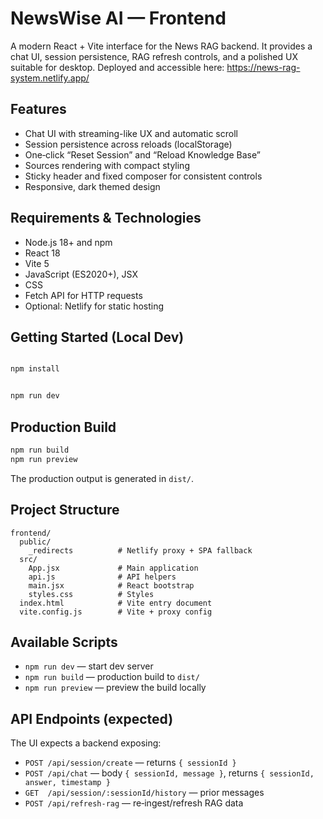 # NewsWise AI — Frontend

A modern React + Vite interface for the News RAG backend. It provides a chat UI, session persistence, RAG refresh controls, and a polished UX suitable for desktop.
Deployed and accessible here: https://news-rag-system.netlify.app/

## Features
- Chat UI with streaming-like UX and automatic scroll
- Session persistence across reloads (localStorage)
- One‑click “Reset Session” and “Reload Knowledge Base”
- Sources rendering with compact styling
- Sticky header and fixed composer for consistent controls
- Responsive, dark themed design

## Requirements & Technologies
- Node.js 18+ and npm
- React 18 
- Vite 5 
- JavaScript (ES2020+), JSX
- CSS 
- Fetch API for HTTP requests
- Optional: Netlify for static hosting 

## Getting Started (Local Dev)
```bash

npm install


npm run dev
```

## Production Build
```bash
npm run build
npm run preview  
```
The production output is generated in `dist/`.


## Project Structure
```
frontend/
  public/
    _redirects          # Netlify proxy + SPA fallback
  src/
    App.jsx             # Main application
    api.js              # API helpers
    main.jsx            # React bootstrap
    styles.css          # Styles
  index.html            # Vite entry document
  vite.config.js        # Vite + proxy config
```

## Available Scripts
- `npm run dev` — start dev server
- `npm run build` — production build to `dist/`
- `npm run preview` — preview the build locally

## API Endpoints (expected)
The UI expects a backend exposing:
- `POST /api/session/create` — returns `{ sessionId }`
- `POST /api/chat` — body `{ sessionId, message }`, returns `{ sessionId, answer, timestamp }`
- `GET  /api/session/:sessionId/history` — prior messages
- `POST /api/refresh-rag` — re‑ingest/refresh RAG data


